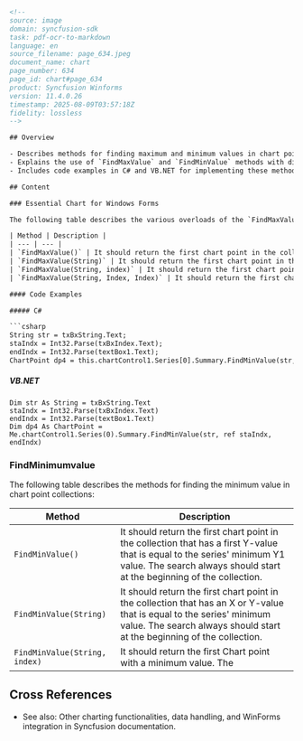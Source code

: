 ```html
<!-- 
source: image
domain: syncfusion-sdk
task: pdf-ocr-to-markdown
language: en 
source_filename: page_634.jpeg
document_name: chart
page_number: 634
page_id: chart#page_634
product: Syncfusion Winforms
version: 11.4.0.26
timestamp: 2025-08-09T03:57:18Z
fidelity: lossless
--> 

## Overview

- Describes methods for finding maximum and minimum values in chart point collections within Syncfusion WinForms.
- Explains the use of `FindMaxValue` and `FindMinValue` methods with different parameters to specify search criteria and ranges.
- Includes code examples in C# and VB.NET for implementing these methods.

## Content

### Essential Chart for Windows Forms

The following table describes the various overloads of the `FindMaxValue` method:

| Method | Description |
| --- | --- |
| `FindMaxValue()` | It should return the first chart point in the collection with a maximum first Y-value. The search always should start at the beginning of the collection. |
| `FindMaxValue(String)` | It should return the first chart point in the collection with the maximum specified value. The search always should start at the beginning of the collection. |
| `FindMaxValue(String, index)` | It should return the first chart point with a maximum value. The search should start at the specified index. |
| `FindMaxValue(String, Index, Index)` | It should return the first chart point with a maximum value. The search should start and end at the specified index. |

#### Code Examples

##### C#

```csharp
String str = txBxString.Text;
staIndx = Int32.Parse(txBxIndex.Text);
endIndx = Int32.Parse(textBox1.Text);
ChartPoint dp4 = this.chartControl1.Series[0].Summary.FindMinValue(str, ref staIndx, endIndx);
```

##### VB.NET

```vbnet
Dim str As String = txBxString.Text
staIndx = Int32.Parse(txBxIndex.Text)
endIndx = Int32.Parse(textBox1.Text)
Dim dp4 As ChartPoint =
Me.chartControl1.Series(0).Summary.FindMinValue(str, ref staIndx, endIndx)
```

### FindMinimumvalue

The following table describes the methods for finding the minimum value in chart point collections:

| Method | Description |
| --- | --- |
| `FindMinValue()` | It should return the first chart point in the collection that has a first Y-value that is equal to the series' minimum Y1 value. The search always should start at the beginning of the collection. |
| `FindMinValue(String)` | It should return the first chart point in the collection that has an X or Y-value that is equal to the series' minimum value. The search always should start at the beginning of the collection. |
| `FindMinValue(String, index)` | It should return the first Chart point with a minimum value. The |

## Cross References

- See also: Other charting functionalities, data handling, and WinForms integration in Syncfusion documentation.

<!-- tags: [Syncfusion, WinForms, Chart, Methods, FindMaxValue, FindMinValue] keywords: [ChartPoint, Series, Collection, Maximum, Minimum, Value, Search, Index] -->
```
